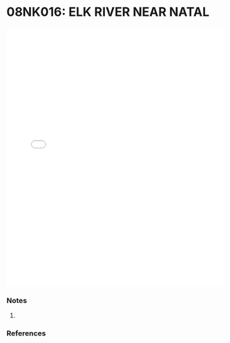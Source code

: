 # 08NK016: ELK RIVER NEAR NATAL

<iframe src="/distribution_estimation/_static/stations/08NK016_fdc.html" width="100%" height="600" frameborder="0"></iframe>

### Notes
1. 

### References

